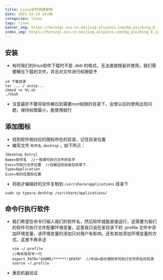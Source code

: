 ```yaml
---
title: Linux软件快捷使用
date: 2021-12-14 14:06
categories: linux
tags: linux
banner_img: https://herozql.oss-cn-beijing.aliyuncs.com/bg_pic/bing_8.jpg
index_img: https://herozql.oss-cn-beijing.aliyuncs.com/bg_pic/bing_8.jpg
---
```




## 安装

- 有时我们的linux软件下载时不是 .deb 的格式，无法直接按装并使用，我们需要解压下载的文件，并且对文件进行权限赋予

```
cd 下载目录
tar ... / unzip...
chmod +x %%.sh
./%%sh
```

- 注意最好不要将软件解压到需要root权限的目录下，会使以后的使用出现问题，保持权限最小，能使用就行

## 添加图标

- 找到软件相对应的图标所在的目录，记住目录位置
- 编写文件 `软件名.desktop` ，如下所示：

```
[Desktop Entry]
Name=软件名  //一般填可执行文件的名字
Exec=可执行文件位置  //在解压的安装包目录下
Type=Application
Icon=相对应图标位置
```

- 将刚才编辑好的文件复制到 `/usr/share/applications` 目录下

```
sudo cp typora.desktop /usr/share/applications/
```

## 命令行执行软件

- 我们希望在命令行输入我们的软件名，然后软件就能直接运行，这需要为我们的软件可执行文件配置环境变量，这里我只说在家目录下的  .profile 文件中添加环境变量，该环境变量的添加只对用户有影响。还有其他添加环境变量的方式，这里不再多述

  ```
  vim ~/.profile
  //再末尾另写一行
  export PATH="$HOME/******:$PATH"  //中间×部分填软件可执行文件所在的目录
  source ~/.profile
  ```

  

- 重启机器验证